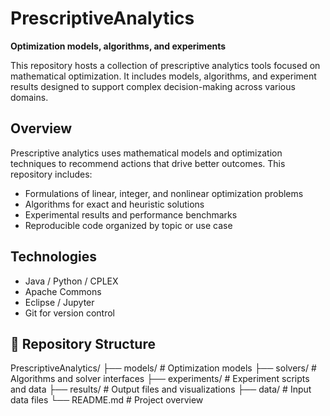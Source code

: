 # PrescriptiveAnalytics

**Optimization models, algorithms, and experiments**

This repository hosts a collection of prescriptive analytics tools focused on mathematical optimization. It includes models, algorithms, and experiment results designed to support complex decision-making across various domains.

## Overview

Prescriptive analytics uses mathematical models and optimization techniques to recommend actions that drive better outcomes. This repository includes:

- Formulations of linear, integer, and nonlinear optimization problems
- Algorithms for exact and heuristic solutions
- Experimental results and performance benchmarks
- Reproducible code organized by topic or use case

## Technologies

- Java / Python / CPLEX 
- Apache Commons
- Eclipse / Jupyter
- Git for version control

## 📂 Repository Structure
PrescriptiveAnalytics/
├── models/ # Optimization models
├── solvers/ # Algorithms and solver interfaces
├── experiments/ # Experiment scripts and data
├── results/ # Output files and visualizations
├── data/ # Input data files
└── README.md # Project overview
